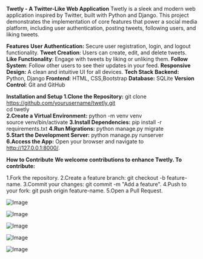 **Twetly - A Twitter-Like Web Application**
Twetly is a sleek and modern web application inspired by Twitter, built with Python and Django. This project demonstrates the implementation of core features that power a social media platform, including user authentication, posting tweets, following users, and liking tweets.

**Features**
**User Authentication:** Secure user registration, login, and logout functionality.
**Tweet Creation**: Users can create, edit, and delete tweets.
**Like Functionality**: Engage with tweets by liking or unliking them.
**Follow System**: Follow other users to see their updates in your feed.
**Responsive Design:** A clean and intuitive UI for all devices.
**Tech Stack**
**Backend:** Python, Django
**Frontend**: HTML, CSS,Bootstrap 
**Database:** SQLite 
**Version Control**: Git and GitHub

**Installation and Setup
1.Clone the Repository:**
git clone https://github.com/yourusername/twetly.git  
cd twetly  
**2.Create a Virtual Environment:**
python -m venv venv  
source venv/bin/activate
**3.Install Dependencies:**
pip install -r requirements.txt 
**4.Run Migrations:**
python manage.py migrate  
**5.Start the Development Server:**
python manage.py runserver  
**6.Access the App:**
Open your browser and navigate to http://127.0.0.1:8000/.

**How to Contribute**
**We welcome contributions to enhance Twetly. To contribute:**

1.Fork the repository.
2.Create a feature branch: git checkout -b feature-name.
3.Commit your changes: git commit -m "Add a feature".
4.Push to your fork: git push origin feature-name.
5.Open a Pull Request.

![Image](https://github.com/user-attachments/assets/177a957f-5ac1-4d23-afe7-50d63dae304a)

![Image](https://github.com/user-attachments/assets/d7d17295-87b9-41ab-88f8-ff56f4305b37)

![Image](https://github.com/user-attachments/assets/3a064d2e-df29-4a11-a9c1-2952ad0eadf1)

![Image](https://github.com/user-attachments/assets/0a6be83b-eba3-4055-9bd1-e0d96cd4b0b3)

![Image](https://github.com/user-attachments/assets/affd0b30-5832-4803-8aea-c29f9d413afa)
